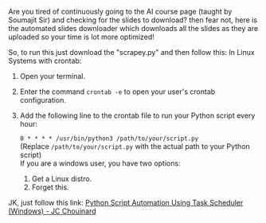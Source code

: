 Are you tired of continuously going to the AI course page (taught by Soumajit Sir) and checking for the slides to download? then fear not, here is the automated slides downloader which downloads all the slides as they are uploaded so your time is lot more optimized!

So, to run this just download the "scrapey.py" and then follow this:
In Linux Systems with crontab:
 1. Open your terminal.
 2. Enter the command `crontab -e` to open your user's crontab configuration.
 3. Add the following line to the crontab file to run your Python script every hour:
 
	`0 * * * * /usr/bin/python3 /path/to/your/script.py`<br>
			  (Replace `/path/to/your/script.py` with the actual path to your Python script)<br>
If you are a windows user, you have two options:
	1. Get a Linux distro.
	2. Forget this.

JK, just follow this link: [Python Script Automation Using Task Scheduler (Windows) - JC Chouinard](https://www.jcchouinard.com/python-automation-using-task-scheduler/)
